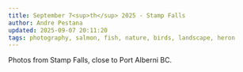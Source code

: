 ```yaml
---
title: September 7<sup>th</sup> 2025 - Stamp Falls
author: Andre Pestana
updated: 2025-09-07 20:11:20
tags: photography, salmon, fish, nature, birds, landscape, heron
---
```


<!-- excerpt -->

Photos from Stamp Falls, close to Port Alberni BC.

<!-- excerpt -->

<FolderGallery dir="/sections/photography/posts/2025-09-07" sort="name-asc" />
